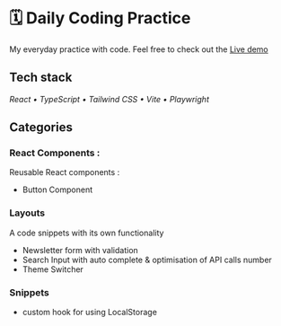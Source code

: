 # 🗓️ Daily Coding Practice

My everyday practice with code.
Feel free to check out the [Live demo](https://szczepanieceryk.github.io/daily-coding/)

## Tech stack

_React • TypeScript • Tailwind CSS • Vite • Playwright_

## Categories

### **React Components** :

Reusable React components :

- Button Component

### **Layouts**

A code snippets with its own functionality

- Newsletter form with validation
- Search Input with auto complete & optimisation of API calls number
- Theme Switcher

### **Snippets**

- custom hook for using LocalStorage
